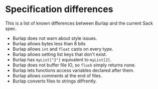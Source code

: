 # Specification differences

This is a list of known differences between Burlap and the current Sack spec.

- Burlap does not warn about style issues.
- Burlap allows bytes less than 8 bits
- Burlap allows `int` and `float` casts on every type.
- Burlap allows setting list keys that don't exist.
- Burlap has `myList["2"]` equivalent to `myList[2]`.
- Burlap does not buffer file IO, so `flush` simply returns none.
- Burlap lets functions access variables declared after them.
- Burlap allows comments at the end of files.
- Burlap converts files to strings diffrently.
